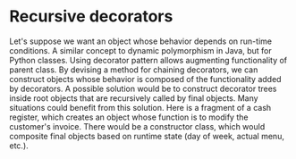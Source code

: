 # Recursive decorators
Let's suppose we want an object whose behavior depends on run-time conditions. A similar concept to dynamic polymorphism in Java, but for Python classes. Using decorator pattern allows augmenting functionality of  parent class. By devising a method for chaining decorators, we can construct objects whose behavior is composed of the functionality added by decorators. A possible solution would be to construct decorator trees inside root objects that are recursively called by final objects. Many situations could benefit from this solution. Here is a fragment of a cash register, which creates an object whose function is to modify the customer's invoice. There would be a constructor class, which would composite final objects based on runtime state (day of week, actual menu, etc.).
